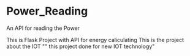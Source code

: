 # Power_Reading
An API for reading the Power

This is Flask Project with API for energy caliculating
This is the project about the IOT
"" this project done for new IOT technology"
